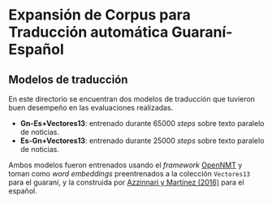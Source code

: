 # Expansión de Corpus para Traducción automática Guaraní-Español
## Modelos de traducción

En este directorio se encuentran dos modelos de traducción que tuvieron buen desempeño en las evaluaciones realizadas.

- **Gn-Es+Vectores13**: entrenado durante 65000 *steps* sobre texto paralelo de noticias.
- **Es-Gn+Vectores13**: entrenado durante 25000 *steps* sobre texto paralelo de noticias.

Ambos modelos fueron entrenados usando el *framework* [OpenNMT](https://opennmt.net/) y toman como *word embeddings* preentrenados a la colección ``Vectores13`` para el guaraní, y la construida por [Azzinnari y Martínez (2016)](https://www.fing.edu.uy/inco/grupos/pln/prygrado/informe_rep_palabras.pdf) para el español.
